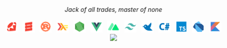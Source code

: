 <div align="center">
	<em>Jack of all trades, master of none</em>
	<br>
	<br>
	<a href="https://ruby-lang.org/"><img src="https://raw.githubusercontent.com/PKief/vscode-material-icon-theme/main/icons/ruby.svg" height="28" /></a>&ensp;
	<a href="https://scala-lang.org/"><img src="https://raw.githubusercontent.com/PKief/vscode-material-icon-theme/main/icons/scala.svg" height="28" /></a>&ensp;
	<a href="https://rust-lang.org/"><img src="https://raw.githubusercontent.com/PKief/vscode-material-icon-theme/main/icons/rust.svg" height="28" /></a>&ensp;
	<a href="https://haskell.org"><img src="https://raw.githubusercontent.com/PKief/vscode-material-icon-theme/main/icons/haskell.svg" height="28" /></a>&ensp;
	<a href="https://nodejs.org/"><img src="https://raw.githubusercontent.com/PKief/vscode-material-icon-theme/main/icons/nodejs_alt.svg" height="28" /></a>&ensp;
	<a href="https://vuejs.org/"><img src="https://raw.githubusercontent.com/PKief/vscode-material-icon-theme/main/icons/vue.svg" height="28" /></a>&ensp;
	<a href="https://v3.nuxtjs.org/"><img src="https://raw.githubusercontent.com/PKief/vscode-material-icon-theme/main/icons/nuxt.svg" height="28" /></a>&ensp;
	<a href="https://tailwindcss.com"><img src="https://raw.githubusercontent.com/PKief/vscode-material-icon-theme/main/icons/tailwindcss.svg" height="28" /></a>&ensp;
	<a href="https://learn.adacore.com/"><img src="https://raw.githubusercontent.com/PKief/vscode-material-icon-theme/main/icons/ada.svg" height="28" /></a>&ensp;
	<a href="https://docs.microsoft.com/en-us/dotnet/csharp/"><img src="https://raw.githubusercontent.com/PKief/vscode-material-icon-theme/main/icons/csharp.svg" height="28" /></a>&ensp;
	<a href="https://typescriptlang.org/"><img src="https://raw.githubusercontent.com/PKief/vscode-material-icon-theme/main/icons/typescript.svg" height="28" /></a>&ensp;
	<a href="https://dart.dev"><img src="https://raw.githubusercontent.com/PKief/vscode-material-icon-theme/main/icons/dart.svg" height="28" /></a>&ensp;
	<a href="https://kotlinlang.org/"><img src="https://raw.githubusercontent.com/PKief/vscode-material-icon-theme/main/icons/kotlin.svg" height="28" /></a>
	<br>
    <a href><img src="https://github-readme-stats.vercel.app/api/top-langs/?username=xiBread&layout=compact&langs_count=6&bg_color=0d1117&text_color=BBBBBB&title_color=F87171&hide_border=true&hide_title=true" /></a>
</div>
